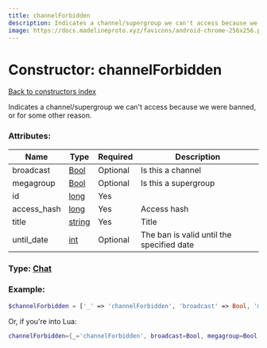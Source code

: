 ```yaml
---
title: channelForbidden
description: Indicates a channel/supergroup we can't access because we were banned, or for some other reason.
image: https://docs.madelineproto.xyz/favicons/android-chrome-256x256.png
---
```

# Constructor: channelForbidden  
[Back to constructors index](index.md)



Indicates a channel/supergroup we can't access because we were banned, or for some other reason.

### Attributes:

| Name     |    Type       | Required | Description |
|----------|---------------|----------|-------------|
|broadcast|[Bool](../types/Bool.md) | Optional|Is this a channel|
|megagroup|[Bool](../types/Bool.md) | Optional|Is this a supergroup|
|id|[long](../types/long.md) | Yes|
|access\_hash|[long](../types/long.md) | Yes|Access hash|
|title|[string](../types/string.md) | Yes|Title|
|until\_date|[int](../types/int.md) | Optional|The ban is valid until the specified date|



### Type: [Chat](../types/Chat.md)


### Example:

```php
$channelForbidden = ['_' => 'channelForbidden', 'broadcast' => Bool, 'megagroup' => Bool, 'id' => long, 'access_hash' => long, 'title' => 'string', 'until_date' => int];
```  


Or, if you're into Lua:

```lua
channelForbidden={_='channelForbidden', broadcast=Bool, megagroup=Bool, id=long, access_hash=long, title='string', until_date=int}

```


